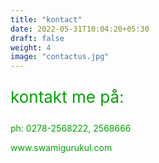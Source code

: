 ```yaml
---
title: "kontact"
date: 2022-05-31T10:04:20+05:30
draft: false
weight: 4
image: "contactus.jpg"
---
```


<div class="entry-content" itemprop="text">
		
<p style="color:#00a302;font-size:26px" class="has-text-color has-text-align-center">kontakt me på:</p>

<p style="color:#00a302" class="has-text-color has-text-align-center has-medium-font-size">ph: 0278-2568222, 2568666</p>

<p style="color:#00a302" class="has-text-color has-text-align-center has-medium-font-size">www.swamigurukul.com</p>
	</div>
